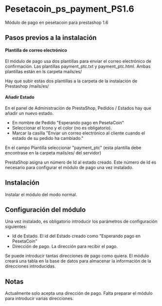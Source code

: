 # Pesetacoin_ps_payment_PS1.6
Módulo de pago en pesetacoin para prestashop 1.6

## Pasos previos a la instalación

#### Plantilla de correo electrónico

El módulo de pago usa dos plantillas para enviar el correo electrónico de confirmación. Las plantillas payment_ptc.txt y payment_ptc.html. Ambas plantillas están en ls carpeta mails/es/

Hay que subir estas dos plantillas a la carpeta de la instalación de Prestashop /mails/es/

#### Añadir Estado 

En el panel de Administración de PrestaShop, Pedidos / Estados hay que añadir un nuevo estado.

* En nombre de Pedido "Esperando pago en PesetaCoin"
* Seleccionar el Icono y el color (no es obligatorio).
* Marcar la casilla "Enviar un correo electrónico al cliente cuando el estado de su pedido ha cambiado."

En el campo Plantilla seleccionar "payment_ptc" (esta plantilla debe encontrase en la carpeta mails/es/ del servidor)

PrestaShop asigna un número de Id al estado creado. Este número de Id es necesario para configurar el módulo de pago una vez instalado.

## Instalación

Instalar el módulo del modo normal.

## Configuración del módulo

Una vez instalado, es obligatorio introducir los parámetros de configuración siguientes:

* Id de Estado. El id del Estado creado como "Esperando pago en PesetaCoin"
* Dirección de pago. La dirección para recibir el pago.

Se puede introducir tantas direcciones de pago como quiera. El módulo creará una tabla en la base de datos para almacenar la información de la direcciones introducidas.

## Notas

Actualmente solo acepta una dirección de pago. Falta preparar el módulo para introducir varias direcciones.



